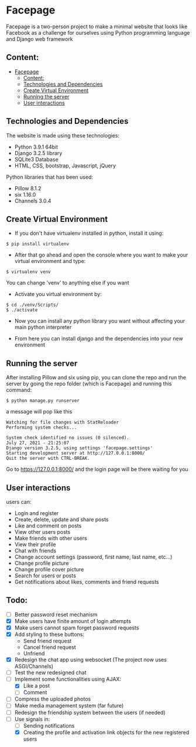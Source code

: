 # Facepage

Facepage is a two-person project to make a minimal website that looks like Facebook as a challenge for ourselves using Python programming language and Django web framework

## Content:
- [Facepage](#facepage)
  - [Content:](#content)
  - [Technologies and Dependencies](#technologies-and-dependencies)
  - [Create Virtual Environment](#create-virtual-environment)
  - [Running the server](#running-the-server)
  - [User interactions](#user-interactions)

## Technologies and Dependencies
The website is made using these technologies:
* Python 3.9.1 64bit
* Django 3.2.5 library
* SQLite3 Database
* HTML, CSS, bootstrap, Javascript, jQuery

Python libraries that has been used:
* Pillow 8.1.2
* six 1.16.0
* Channels 3.0.4

## Create Virtual Environment
* If you don't have virtualenv installed in python, install it using:
~~~
$ pip install virtualenv
~~~
* After that go ahead and open the console where you want to make your virtual environment and type:
~~~
$ virtualenv venv
~~~
You can change 'venv' to anything else if you want

* Activate you virtual environment by:
~~~
$ cd ./venv/Scripts/
$ ./activate
~~~
* Now you can install any python library you want without affecting your main python interpreter

* From here you can install django and the dependencies into your new environment

## Running the server
After installing Pillow and six using pip, you can clone the repo and run the server by going the repo folder (which is Facepage) and running this command:
~~~
$ python manage.py runserver
~~~
a message will pop like this
~~~
Watching for file changes with StatReloader
Performing system checks...

System check identified no issues (0 silenced).
July 27, 2021 - 21:25:07
Django version 3.2.5, using settings 'facepage.settings'
Starting development server at http://127.0.0.1:8000/
Quit the server with CTRL-BREAK.
~~~
Go to https://127.0.0.1:8000/ and the login page will be there waiting for you

## User interactions
users can:

* Login and register
* Create, delete, update and share posts
* Like and comment on posts
* View other users posts
* Make friends with other users
* View their profile
* Chat with friends
* Change account settings (password, first name, last name, etc...)
* Change profile picture
* Change profile cover picture
* Search for users or posts
* Get notifications about likes, comments and friend requests


## Todo:
- [ ] Better password reset mechanism
- [x] Make users have finite amount of login attempts
- [x] Make users cannot spam forget password requests
- [x] Add styling to these buttons:
    * Send friend request
    * Cancel friend request
    * Unfriend
- [x] Redesign the chat app using websocket (The project now uses ASGI/Channels)
- [ ] Test the new redesigned chat
- [ ] Implement some functionalities using AJAX:
  * [x] Like a post
  * [ ] Comment
- [ ] Compress the uploaded photos
- [ ] Make media management system (far future)
- [ ] Redesign the friendship system between the users (if needed)
- [ ] Use signals in:
  * [ ] Sending notifications
  * [x] Creating the profile and activation link objects for the new registered users